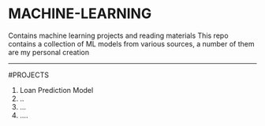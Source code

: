 # MACHINE-LEARNING
Contains machine learning projects and reading materials
This repo contains a collection of ML models from various sources, a number of them are my personal creation
 
  ---------
  #PROJECTS
  
  1. Loan Prediction Model
  2. ..
  3. ...
  4. ....
